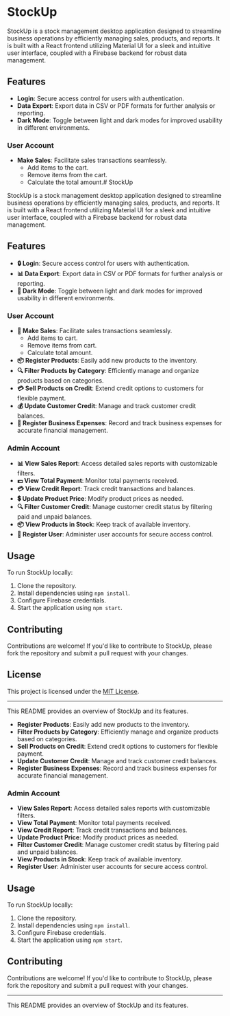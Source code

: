 # StockUp

StockUp is a stock management desktop application designed to streamline business operations by efficiently managing sales, products, and reports. It is built with a React frontend utilizing Material UI for a sleek and intuitive user interface, coupled with a Firebase backend for robust data management.

## Features

- **Login**: Secure access control for users with authentication.
- **Data Export**: Export data in CSV or PDF formats for further analysis or reporting.
- **Dark Mode**: Toggle between light and dark modes for improved usability in different environments.

### User Account

- **Make Sales**: Facilitate sales transactions seamlessly.
  - Add items to the cart.
  - Remove items from the cart.
  - Calculate the total amount.# StockUp

StockUp is a stock management desktop application designed to streamline business operations by efficiently managing sales, products, and reports. It is built with a React frontend utilizing Material UI for a sleek and intuitive user interface, coupled with a Firebase backend for robust data management.

## Features

- **🔒 Login**: Secure access control for users with authentication.
- **📊 Data Export**: Export data in CSV or PDF formats for further analysis or reporting.
- **🌙 Dark Mode**: Toggle between light and dark modes for improved usability in different environments.

### User Account

- **💼 Make Sales**: Facilitate sales transactions seamlessly.
  - Add items to cart.
  - Remove items from cart.
  - Calculate total amount.
- **📦 Register Products**: Easily add new products to the inventory.
- **🔍 Filter Products by Category**: Efficiently manage and organize products based on categories.
- **💳 Sell Products on Credit**: Extend credit options to customers for flexible payment.
- **💰 Update Customer Credit**: Manage and track customer credit balances.
- **💼 Register Business Expenses**: Record and track business expenses for accurate financial management.

### Admin Account

- **📊 View Sales Report**: Access detailed sales reports with customizable filters.
- **💵 View Total Payment**: Monitor total payments received.
- **💳 View Credit Report**: Track credit transactions and balances.
- **💲 Update Product Price**: Modify product prices as needed.
- **🔍 Filter Customer Credit**: Manage customer credit status by filtering paid and unpaid balances.
- **📦 View Products in Stock**: Keep track of available inventory.
- **👤 Register User**: Administer user accounts for secure access control.

## Usage

To run StockUp locally:

1. Clone the repository.
2. Install dependencies using `npm install`.
3. Configure Firebase credentials.
4. Start the application using `npm start`.

## Contributing

Contributions are welcome! If you'd like to contribute to StockUp, please fork the repository and submit a pull request with your changes.

## License

This project is licensed under the [MIT License](LICENSE).

---

This README provides an overview of StockUp and its features. 
- **Register Products**: Easily add new products to the inventory.
- **Filter Products by Category**: Efficiently manage and organize products based on categories.
- **Sell Products on Credit**: Extend credit options to customers for flexible payment.
- **Update Customer Credit**: Manage and track customer credit balances.
- **Register Business Expenses**: Record and track business expenses for accurate financial management.

### Admin Account

- **View Sales Report**: Access detailed sales reports with customizable filters.
- **View Total Payment**: Monitor total payments received.
- **View Credit Report**: Track credit transactions and balances.
- **Update Product Price**: Modify product prices as needed.
- **Filter Customer Credit**: Manage customer credit status by filtering paid and unpaid balances.
- **View Products in Stock**: Keep track of available inventory.
- **Register User**: Administer user accounts for secure access control.

## Usage

To run StockUp locally:

1. Clone the repository.
2. Install dependencies using `npm install`.
3. Configure Firebase credentials.
4. Start the application using `npm start`.

## Contributing

Contributions are welcome! If you'd like to contribute to StockUp, please fork the repository and submit a pull request with your changes.


---

This README provides an overview of StockUp and its features. 
